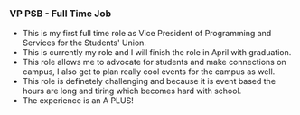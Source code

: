 ### VP PSB - Full Time Job
- This is my first full time role as Vice President of Programming and Services for the Students' Union. 
- This is currently my role and I will finish the role in April with graduation. 
- This role allows me to advocate for students and make connections on campus, I also get to plan really cool events for the campus as well. 
- This role is definetely challenging and because it is event based the hours are long and tiring which becomes hard with school. 
- The experience is an A PLUS!